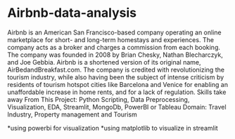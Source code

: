 # Airbnb-data-analysis
Airbnb is an American San Francisco-based company operating an online marketplace for short- and long-term homestays and experiences. The company acts as a broker and charges a commission from each booking. The company was founded in 2008 by Brian Chesky, Nathan Blecharczyk, and Joe Gebbia. Airbnb is a shortened version of its original name, AirBedandBreakfast.com. The company is credited with revolutionizing the tourism industry, while also having been the subject of intense criticism by residents of tourism hotspot cities like Barcelona and Venice for enabling an unaffordable increase in home rents, and for a lack of regulation.
Skills take away From This Project:
Python Scripting, Data Preprocessing, Visualization, EDA, Streamlit, MongoDb, PowerBI or Tableau
Domain:
Travel Industry, Property management and Tourism

*using powerbi for visualization
*using  matplotlib to visualize in streamlit
